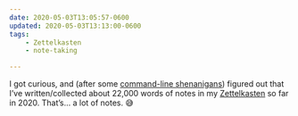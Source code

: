 ```yaml
---
date: 2020-05-03T13:05:57-0600
updated: 2020-05-03T13:13:00-0600
tags:
    - Zettelkasten
    - note-taking

---
```


I got curious, and (after some [command-line shenanigans]) figured out that I’ve written/collected about 22,000 words of notes in my [Zettelkasten] so far in 2020. That’s… a lot of notes. 😅

[command-line shenanigans]: https://v5.chriskrycho.com/journal/find-grep-xargs-newlines-null/
[Zettelkasten]: https://v5.chriskrycho.com/topics/zettelkasten/